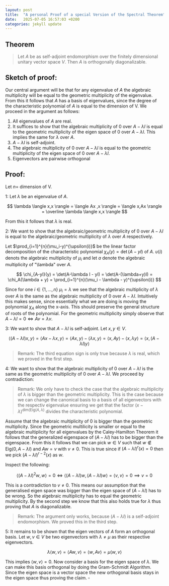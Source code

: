 ```yaml
---
layout: post
title:  "A personal Proof of a special Version of the Spectral Theorem"
date:   2025-07-05 16:57:03 +0200
categories: jekyll update
---
```


## Theorem
> Let $A$ be as self-adjoint endomorphism over the finitely dimensional unitary vector space $V$. Then $A$ is orthogonally diagonalizable.

## Sketch of proof: 
Our central argument will be that for any eigenvalue of $A$ the algebraic multiplicity will be equal to the geometric multiplicity of the eigenvalue. From this it follows that $A$ has a basis of eigenvalues, since the degree of the characteristic polynomial of $A$ is equal to the dimension of V. We proceed in the argument as follows:
1. All eigenvalues of $A$ are real. 
2. It suffices to show that the algebraic multiplicity of $0$ over $A - \lambda I$ is equal to the geometric multiplicity of the eigen space of $0$ over $A - \lambda I$. This implies the same for $\lambda$ over $A$.
3. $A - \lambda I$ is self-adjoint. 
4. The algebraic multiplicity of $0$ over $A - \lambda I$ is equal to the geometric multiplicity of the eigen space of $0$ over $A - \lambda I$.
5. Eigenvectors are pairwise orthogonal

## Proof:
Let $n =$ dimension of V.

1: Let $\lambda$ be an eigenvalue of $A$. 

$$
\lambda \langle x,x \rangle = \langle Ax
,x \rangle = \langle x,Ax \rangle = \overline \lambda \langle x,x \rangle 
$$

From this it follows that $\lambda$ is real. 

2: We want to show that the algebraic/geometric multiplicity of $0$ over $A - \lambda I$ is equal to the algebraic/geometric multiplicity of $\lambda$ over $A$ respectively. 

Let $\prod_{i=1}^{n}(\mu_i-y)^{\upsilon(i)}$ be the linear factor decomposition of the characteristic polynomial $\chi_A(y) = \det(A-yI)$ of $A$. $\upsilon(i)$ denots the algebraic multiplicity of $\mu_i$ and let $a$ denote the algebraic multiplicity of "\lambda" over $A$.

$$
\chi_{A-yI}(y) =  \det(A-\lambda I - yI) = \det(A-(\lambda+y)I) = \chi_A(\lambda + y) = \prod_{i=1}^{n}(\mu_i - \lambda - y)^{\upsilon(i)}
$$

Since for one $i \in \{1,…,n\}$ $\mu_i = \lambda$ we see that the algebraic multiplicity of $\lambda$ over $A$ is the same as the algebraic multiplicity of $0$ over $A - \lambda I$. 
Intuitively this makes sense, since essentially what we are doing is moving the polynomial $\chi_A$ along the x-axis. This should preserve the general structure of roots of the polynomial.
For the geometric multiplicity simply observe that $A -\lambda I = 0 \iff Av = \lambda v$. 

3: We want to show that $A - \lambda I$ is self-adjoint. Let $x,y \in V$. 

$$
\langle (A-\lambda I)x,y \rangle = \langle Ax - \lambda x,y \rangle = \langle Ax,y \rangle - \langle \lambda x,y \rangle = \langle x,Ay \rangle - \langle x,\lambda y \rangle= \langle x,(A-\lambda I)y \rangle 
$$

> Remark: The third equation sign is only true because $\lambda$ is real, which we proved in the first step. 

4: We want to show that the algebraic multiplicity of $0$ over $A - \lambda I$ is the same as the geometric multiplicity of $0$ over $A - \lambda I$. We proceed by contradiction: 

> Remark: We only have to check the case that the algebraic multiplicity of $\lambda$ is bigger than the geometric multiplicity. This is the case because we can change the canonical basis to a basis of all eigenvectors with the respectiv eigenvalue ensuring we get that the factor $(x - \lambda)^{\text{dim(Eig}(A,\lambda)}$ divides the characteristic polynomial. 

Assume that the algebraic multiplicity of $0$ is bigger than the geometric multiplicity. Since the geometric multilicity is smaller or equal to the algebraic multiplicity for all eigenvalues by the Caley-Hamilton Theorem it follows that the generalized eigenspace of $(A -\lambda I)$ has to be bigger than the eigenspace.
From this it follows that we can pick $w \in V$ such that $w \not \in  \text{Eig}(0, A - \lambda I)$ and $Aw = v$ with $v \not = 0$. This is true since if $(A-\lambda I)^{r}(x) = 0$ then we pick  $(A-\lambda I)^{r-2}(x)$ as $w$. 

Inspect the following: 

$$
\langle (A- \lambda I)^2 w,w \rangle = 0 \iff \langle (A- \lambda I) w, (A - \lambda I)w \rangle = \langle v, v \rangle = 0 \implies v = 0 
$$

This is a contradiction to  $v \not = 0$. This means our assumption that the generalised eigen space was bigger than the eigen space of $(A- \lambda I)$ has to be wrong. So the algebraic multiplicity has to equal the geometric multiplicity. By the second step we know that this also holds true for $\lambda$ thus proving that $A$ is diagonalizable.

> Remark: The argument only works, because $(A - \lambda I)$ is a self-adjoint endomorphism. We proved this in the third step. 

5: It remains to be shown that the eigen vectors of $A$ form an orthogonal basis. Let $w,v \in V$ be two eigenvectors with $\lambda \not = \mu$ as their respective eigenvectors. 

$$
\lambda \langle w,v \rangle = \langle Aw
,v \rangle = \langle w,Av \rangle = \mu \langle w,v \rangle
$$

This implies $\langle w,v \rangle = 0$. 
Now consider a basis for the eigen space of $\lambda$. We can make this basis orthogonal by doing the Gram-Schmidt Algorithm. Since the eigen space is a vector space the new orthogonal basis stays in the eigen space thus proving the claim. $\square$   


